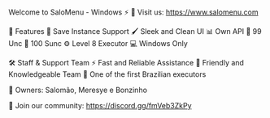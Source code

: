 Welcome to SaloMenu - Windows ⚡
🔗 Visit us: https://www.salomenu.com

🌟 Features
🎯 Save Instance Support
🖌️ Sleek and Clean UI
📊 Own API
💎 99 Unc
💎 100 Sunc
⚙️ Level 8 Executor
💻 Windows Only

🛠️ Staff & Support Team
⚡ Fast and Reliable Assistance
🤝 Friendly and Knowledgeable Team
💎 One of the first Brazilian executors

👑 Owners: Salomão, Meresye e Bonzinho

📌 Join our community: https://discord.gg/fmVeb3ZkPy
